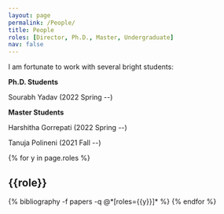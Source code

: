 ```yaml
---
layout: page
permalink: /People/
title: People
roles: [Director, Ph.D., Master, Undergraduate]
nav: false
---
```


I am fortunate to work with several bright students:


**Ph.D. Students**

Sourabh Yadav (2022 Spring --) 


**Master Students**

Harshitha Gorrepati (2022 Spring --) 

Tanuja Polineni (2021 Fall --)

<div class="people">

{% for y in page.roles %}
  <h2 class="roles">{{role}}</h2>
  {% bibliography -f papers -q @*[roles={{y}}]* %}
{% endfor %}

</div>

